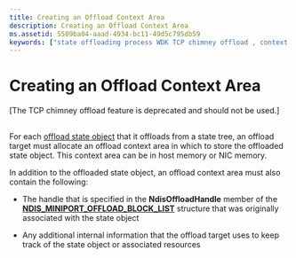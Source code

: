 ```yaml
---
title: Creating an Offload Context Area
description: Creating an Offload Context Area
ms.assetid: 5509ba04-aaad-4934-bc11-49d5c795db59
keywords: ["state offloading process WDK TCP chimney offload , context area", "offloading state process WDK TCP chimney offload , context area", "context area WDK TCP chimney offload"]
---
```


# Creating an Offload Context Area


\[The TCP chimney offload feature is deprecated and should not be used.\]

## <a href="" id="ddk-creating-an-offload-context-area-ng"></a>


For each [offload state object](offload-state-objects.md) that it offloads from a state tree, an offload target must allocate an offload context area in which to store the offloaded state object. This context area can be in host memory or NIC memory.

In addition to the offloaded state object, an offload context area must also contain the following:

-   The handle that is specified in the **NdisOffloadHandle** member of the [**NDIS\_MINIPORT\_OFFLOAD\_BLOCK\_LIST**](https://msdn.microsoft.com/library/windows/hardware/ff566469) structure that was originally associated with the state object

-   Any additional internal information that the offload target uses to keep track of the state object or associated resources

 

 






